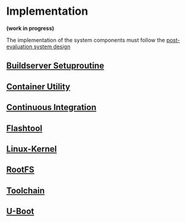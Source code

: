 # Implementation
**(work in progress)**

The implementation of the system components must follow the [post-evaluation
system design](../evaluation.md#post-evaluation-system-overall-design)

## [Buildserver Setuproutine](implementation/buildserver.md#setuproutine)
## [Container Utility](implementation/buildserver.md#container-utility)
## [Continuous Integration](implementation/buildserver.md#continuous-integration)
## [Flashtool](implementation/flashtool.md)
## [Linux-Kernel](implementation/linux.md)
## [RootFS](implementation/rootfs.md)
## [Toolchain](implementation/toolchain.md)
## [U-Boot](implementation/uboot.md)
